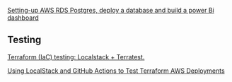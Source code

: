
[Setting-up AWS RDS Postgres, deploy a database and build a power Bi dashboard](https://github.com/ChristopherCochet/awsrds-terraform-pbi)

## Testing

[Terraform (IaC) testing: Localstack + Terratest.](https://medium.com/@ledevedeccorentin/terraform-iac-testing-localstack-terratest-9946dafe98b6)

[Using LocalStack and GitHub Actions to Test Terraform AWS Deployments](https://medium.com/@robbiedouglas/using-localstack-and-github-actions-to-test-terraform-aws-deployments-0a119dcff7c2)
